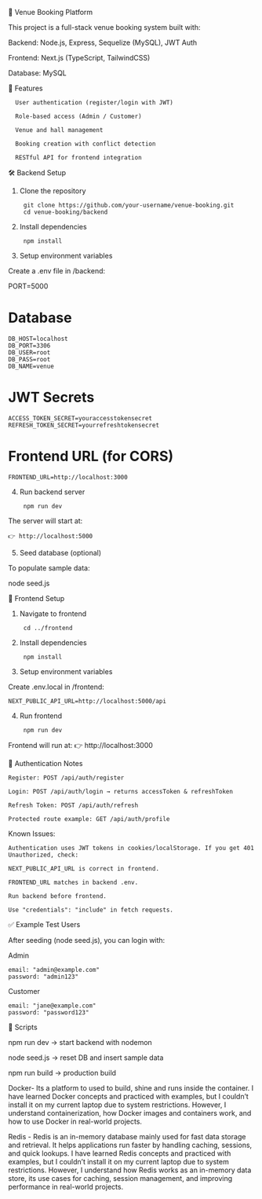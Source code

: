 📌 Venue Booking Platform

This project is a full-stack venue booking system built with:

Backend: Node.js, Express, Sequelize (MySQL), JWT Auth

Frontend: Next.js (TypeScript, TailwindCSS)

Database: MySQL

🚀 Features

      User authentication (register/login with JWT)
      
      Role-based access (Admin / Customer)
      
      Venue and hall management
      
      Booking creation with conflict detection
      
      RESTful API for frontend integration

🛠️ Backend Setup
1. Clone the repository
   
        git clone https://github.com/your-username/venue-booking.git
        cd venue-booking/backend

3. Install dependencies
   
        npm install

4. Setup environment variables

Create a .env file in /backend:

PORT=5000

# Database
    DB_HOST=localhost
    DB_PORT=3306
    DB_USER=root
    DB_PASS=root
    DB_NAME=venue

# JWT Secrets


    ACCESS_TOKEN_SECRET=youraccesstokensecret
    REFRESH_TOKEN_SECRET=yourrefreshtokensecret

# Frontend URL (for CORS)

    FRONTEND_URL=http://localhost:3000

4. Run backend server
   
        npm run dev


The server will start at:

    👉 http://localhost:5000

5. Seed database (optional)

To populate sample data:

node seed.js

🎨 Frontend Setup
1. Navigate to frontend

        cd ../frontend

3. Install dependencies

        npm install

5. Setup environment variables

Create .env.local in /frontend:

    NEXT_PUBLIC_API_URL=http://localhost:5000/api

4. Run frontend

        npm run dev


Frontend will run at:
👉 http://localhost:3000

🔑 Authentication Notes

    Register: POST /api/auth/register
    
    Login: POST /api/auth/login → returns accessToken & refreshToken
    
    Refresh Token: POST /api/auth/refresh
    
    Protected route example: GET /api/auth/profile

Known Issues:

    Authentication uses JWT tokens in cookies/localStorage. If you get 401 Unauthorized, check:
    
    NEXT_PUBLIC_API_URL is correct in frontend.
    
    FRONTEND_URL matches in backend .env.
    
    Run backend before frontend.
    
    Use "credentials": "include" in fetch requests.

✅ Example Test Users

After seeding (node seed.js), you can login with:

Admin

    email: "admin@example.com"
    password: "admin123"


Customer

    email: "jane@example.com"
    password: "password123"

📌 Scripts

npm run dev → start backend with nodemon

node seed.js → reset DB and insert sample data

npm run build → production build

 
Docker- Its a platform to used to build, shine and runs inside the container. I have learned Docker concepts and practiced with examples, but I couldn’t install it on my current laptop due to system restrictions. However, I understand containerization, how Docker images and containers work, and how to use Docker in real-world projects.

Redis - Redis is an in-memory database mainly used for fast data storage and retrieval. It helps applications run faster by handling caching, sessions, and quick lookups.  I have learned Redis concepts and practiced with examples, but I couldn’t install it on my current laptop due to system restrictions. However, I understand how Redis works as an in-memory data store, its use cases for caching, session management, and improving performance in real-world projects.

